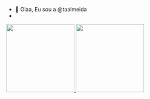 - 👋 Olaa, Eu sou a @taalmeida
- <div>
<a href="https://github.com/@taaalmeida">
<img loading="lazy" height="180em" src="https://github-readme-stats.vercel.app/api/top-langs/?username=taalmeida&layout=compact&langs_count=7&theme=dracula"/>
<img loading="lazy" height="180em" src="https://github-readme-stats.vercel.app/api?username=taalmeida&show_icons=true&theme=dracula&include_all_commits=true&count_private=true"/>
</div>
  

<!---
taalmeida/taalmeida is a ✨ special ✨ repository because its `README.md` (this file) appears on your GitHub profile.
You can click the Preview link to take a look at your changes.
--->
